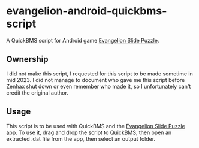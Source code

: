 # evangelion-android-quickbms-script
A QuickBMS script for Android game [Evangelion Slide Puzzle](https://archive.org/details/air.eva).

## Ownership
I did not make this script, I requested for this script to be made sometime in mid 2023. I did not manage to document who gave me this script before Zenhax shut down or even remember who made it, so I unfortunately can't credit the original author.

## Usage
This script is to be used with QuickBMS and the [Evangelion Slide Puzzle app](https://archive.org/details/air.eva). To use it, drag and drop the script to QuickBMS, then open an extracted .dat file from the app, then select an output folder.

